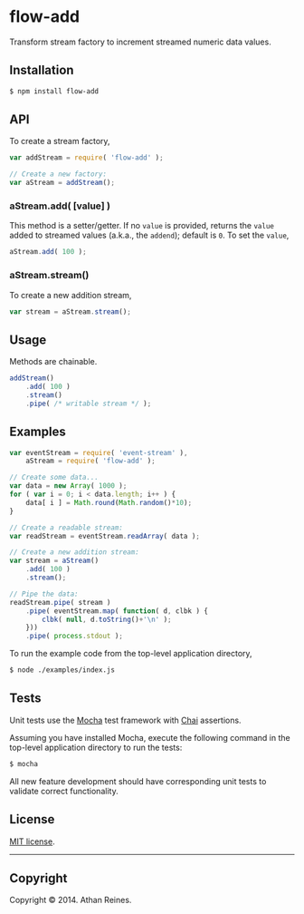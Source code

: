 flow-add
========

Transform stream factory to increment streamed numeric data values.


## Installation

``` bash
$ npm install flow-add
```

## API

To create a stream factory,

``` javascript
var addStream = require( 'flow-add' );

// Create a new factory:
var aStream = addStream();
```

### aStream.add( [value] )

This method is a setter/getter. If no `value` is provided, returns the `value` added to streamed values (a.k.a., the `addend`); default is `0`. To set the `value`,

``` javascript
aStream.add( 100 );
```

### aStream.stream()

To create a new addition stream,

``` javascript
var stream = aStream.stream();
```


## Usage

Methods are chainable.

``` javascript
addStream()
	.add( 100 )
	.stream()
	.pipe( /* writable stream */ );
```


## Examples

``` javascript
var eventStream = require( 'event-stream' ),
	aStream = require( 'flow-add' );

// Create some data...
var data = new Array( 1000 );
for ( var i = 0; i < data.length; i++ ) {
	data[ i ] = Math.round(Math.random()*10);
}

// Create a readable stream:
var readStream = eventStream.readArray( data );

// Create a new addition stream:
var stream = aStream()
	.add( 100 )
	.stream();

// Pipe the data:
readStream.pipe( stream )
	.pipe( eventStream.map( function( d, clbk ) {
		clbk( null, d.toString()+'\n' );
	}))
	.pipe( process.stdout );
```

To run the example code from the top-level application directory,

``` bash
$ node ./examples/index.js
```


## Tests

Unit tests use the [Mocha](http://visionmedia.github.io/mocha) test framework with [Chai](http://chaijs.com) assertions.

Assuming you have installed Mocha, execute the following command in the top-level application directory to run the tests:

``` bash
$ mocha
```

All new feature development should have corresponding unit tests to validate correct functionality.


## License

[MIT license](http://opensource.org/licenses/MIT). 


---
## Copyright

Copyright &copy; 2014. Athan Reines.

